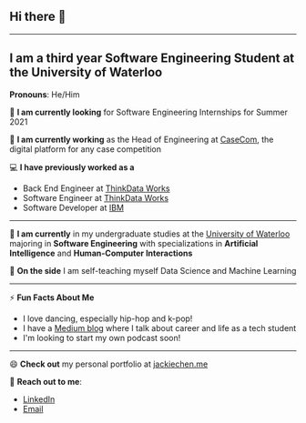 ## Hi there 👋

<!--
**jackiechen73/jackiechen73** is a ✨ _special_ ✨ repository because its `README.md` (this file) appears on your GitHub profile.

Here are some ideas to get you started:

- 🔭 I’m currently working on ...
- 🌱 I’m currently learning ...
- 👯 I’m looking to collaborate on ...
- 🤔 I’m looking for help with ...
- 💬 Ask me about ...
- 📫 How to reach me: ...
- 😄 Pronouns: ...
- ⚡ Fun fact: ...
-->
---
## I am a third year Software Engineering Student at the University of Waterloo

**Pronouns**: He/Him

👀 **I am currently looking** for Software Engineering Internships for Summer 2021

🙋 **I am currently working** as the Head of Engineering at [CaseCom](https://www.casecom.app/), the digital platform for any case competition

💻 **I have previously worked as a** 
- Back End Engineer at [ThinkData Works](https://www.thinkdataworks.com/)
- Software Engineer at [ThinkData Works](https://www.thinkdataworks.com/)
- Software Developer at [IBM](https://www.ibm.com/)

---

📓 **I am currently** in my undergraduate studies at the [University of Waterloo](https://uwaterloo.ca/) majoring in **Software Engineering** with specializations in **Artificial Intelligence** and **Human-Computer Interactions**

🌱 **On the side** I am self-teaching myself Data Science and Machine Learning

---

⚡ **Fun Facts About Me**
- I love dancing, especially hip-hop and k-pop!
- I have a [Medium blog](https://medium.com/@chenistry) where I talk about career and life as a tech student
- I'm looking to start my own podcast soon!

---

😄 **Check out** my personal portfolio at [jackiechen.me](https://jackiechen.me)

💬 **Reach out to me**:
- [LinkedIn](https://www.linkedin.com/in/jackiechen73/)
- [Email](mailto:liujia.chen@uwaterloo.ca)


